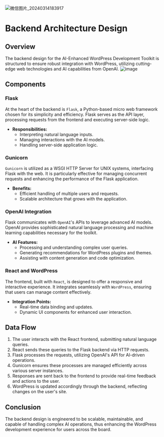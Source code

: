 ![微信图片_20240314183917](https://github.com/ZIYANGSONG2003/AI-Enhanced-WordPress-Development-Toolkit/assets/110000045/6154d38d-453d-4190-afc6-bc42248694de)
# Backend Architecture Design

## Overview

The backend design for the AI-Enhanced WordPress Development Toolkit is structured to ensure robust integration with WordPress, utilizing cutting-edge web technologies and AI capabilities from OpenAI.
![image](https://github.com/ZIYANGSONG2003/AI-Enhanced-WordPress-Development-Toolkit/assets/110000045/555af370-94cd-4cad-be6c-65e7018e78af)

## Components

### Flask

At the heart of the backend is `Flask`, a Python-based micro web framework chosen for its simplicity and efficiency. Flask serves as the API layer, processing requests from the frontend and executing server-side logic.

- **Responsibilities:**
  - Interpreting natural language inputs.
  - Managing interactions with the AI models.
  - Handling server-side application logic.

### Gunicorn

`Gunicorn` is utilized as a WSGI HTTP Server for UNIX systems, interfacing Flask with the web. It is particularly effective for managing concurrent requests and enhancing the performance of the Flask application.

- **Benefits:**
  - Efficient handling of multiple users and requests.
  - Scalable architecture that grows with the application.

### OpenAI Integration

Flask communicates with `OpenAI`'s APIs to leverage advanced AI models. OpenAI provides sophisticated natural language processing and machine learning capabilities necessary for the toolkit.

- **AI Features:**
  - Processing and understanding complex user queries.
  - Generating recommendations for WordPress plugins and themes.
  - Assisting with content generation and code optimization.

### React and WordPress

The frontend, built with `React`, is designed to offer a responsive and interactive experience. It integrates seamlessly with `WordPress`, ensuring that users can manage content effectively.

- **Integration Points:**
  - Real-time data binding and updates.
  - Dynamic UI components for enhanced user interaction.

## Data Flow

1. The user interacts with the React frontend, submitting natural language queries.
2. React sends these queries to the Flask backend via HTTP requests.
3. Flask processes the requests, utilizing OpenAI's API for AI-driven operations.
4. Gunicorn ensures these processes are managed efficiently across various server instances.
5. Responses are sent back to the frontend to provide real-time feedback and actions to the user.
6. WordPress is updated accordingly through the backend, reflecting changes on the user's site.

## Conclusion

The backend design is engineered to be scalable, maintainable, and capable of handling complex AI operations, thus enhancing the WordPress development experience for users across the board.
